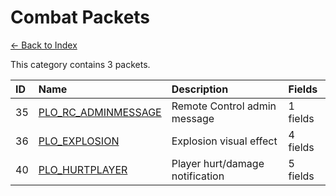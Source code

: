 # Combat Packets

[← Back to Index](../index.md)

This category contains 3 packets.

| ID | Name | Description | Fields |
|:---|:-----|:------------|:-------|
| 35 | [PLO_RC_ADMINMESSAGE](../packets/PLO_RC_ADMINMESSAGE.md) | Remote Control admin message | 1 fields |
| 36 | [PLO_EXPLOSION](../packets/PLO_EXPLOSION.md) | Explosion visual effect | 4 fields |
| 40 | [PLO_HURTPLAYER](../packets/PLO_HURTPLAYER.md) | Player hurt/damage notification | 5 fields |
